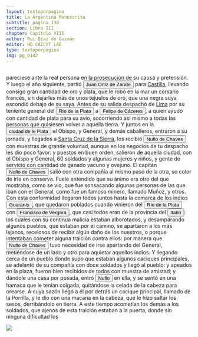 ```yaml
---
layout: textoporpagina
title: La Argentina Manuscrita
subtitle: página 138
section: Libro III
chapter: Capítulo XIII
author: Rui Díaz de Guzmán
editor: HD CAICYT LAB
type: textoporpagina
img: pg_0142
---
```

<div class="row">
    <div class="column">
<p>pareciese ante la real persona en la prosecución de su causa y pretensión. Y luego el año siguiente, partió <button class="balloon" data-balloon-pos="up" data-balloon-length="large" data-balloon="Juan Ortiz de Zárate (Orduña de Vizcaya, Corona de Castilla, ca. 1515 - Asunción, gobernación del Río de la Plata y del Paraguay, 26 de enero de 1576) era un conquistador y colonizador español que reemplazó al gobernador Francisco Ortiz de Vergara, con sede en Asunción y que más tarde, en 1567, fuera nombrado tercer adelantado del Río de la Plata en forma interina por disposición del virrey del Perú, el licenciado Lope García de Castro, y confirmado para dos generaciones por el rey Felipe II de España.">Juan Ortiz de Zárate</button> para <a href="https://recogito.pelagios.org/document/wzqxhk0h3vpikm/part/1/edit#78d8f17d-fbe6-4548-b331-5d4139838a69" target="_blank">Castilla</a>, llevando consigo gran cantidad de oro y plata, que le robó en la mar un corsario francés, sin dejarles más de unos tejuelos de oro, que una negra suya escondió debajo de su saya. Antes de su salida despachó de <a href="https://recogito.pelagios.org/document/wzqxhk0h3vpikm/part/1/edit#2fa13e44-b798-4df6-a4ea-5eb286b1c518" target="_blank">Lima</a> por su teniente general del <a href="https://recogito.pelagios.org/document/wzqxhk0h3vpikm/part/1/edit#3fde33b2-fc7b-4ed9-8d7d-01e2a8531daf" target="_blank"><button class="balloon" data-balloon-pos="up" data-balloon-length="large" data-balloon="Refiere al río de la Plata.">Río de la Plata</button></a> a <button class="balloon" data-balloon-pos="up" data-balloon-length="large" data-balloon="(España, 1515 - Virreinato español, 1595), conquistador, explorador y colonizador español, se desempeñó como gobernador interino del Río de la Plata y del Paraguay, con sede en Asunción, entre 1568 y 1572. Cumplió funciones como contador y tesorero en la armada de Pedro de Mendoza. Fue uno de los líderes de la facción contraria Cabeza de Vaca, estuvo implicado en todas las maniobras que condujeron a su destitución, prisión y destierro.">Felipe de Cáceres</button>, a quien ayudó con cantidad de plata para su avío, socorriendo así mismo a todas las personas que quisiesen volver a aquella tierra. Y juntos en la <a href="https://recogito.pelagios.org/document/wzqxhk0h3vpikm/part/1/edit#ad68caa9-b823-42b9-8368-aebe59807f2d" target="_blank"><button class="balloon" data-balloon-pos="up" data-balloon-length="large" data-balloon="La ciudad de la Plata a la que se hace referencia, conocida también como Chuquisaca, es la denominación colinial de la actual ciudad de Sucre, en Bolivia.">ciudad de le Plata</button></a> el Obispo, y General, y demás caballeros, entraron a su jornada, y llegados a <a href="https://recogito.pelagios.org/document/wzqxhk0h3vpikm/part/1/edit#d83fb32a-991a-4988-87c7-b78bea5a979c" target="_blank">Santa Cruz de la Sierra</a>, los recibió <button class="balloon" data-balloon-pos="up" data-balloon-length="large" data-balloon="Ñuflo de Chaves nació en Santa Cruz de la Sierra, de Extremadura, en 1518. Llegó a territorio americano con el segundo adelantado del Río de la Plata, Don Alvar Núñez Cabeza de Vaca. Cuando la flota llega al puerto de Santa Catalina en el año 1541, ya ostentaba el grado de Capitán. Cuando el gobernador Martínez de Irala le encomienda fundar al norte de Asunción, Chaves se convierte así en General. El 26 de febrero de 1561 fundó Santa Cruz de la Sierra a orillas del arroyo Sutó. Después de fundada Santa Cruz de la Sierra, Ñuflo de Chaves se dirige a Asunción, en 1564,  para recoger a su familia. En 1550 se había casado con Doña Elvira Manrique, hija de don Francisco de Mendoza, gobernador del Río de la Plata, con quien tuvo cinco hijos: Francisco y Alvaro, ambos militares; María, Catalina y Elvira; las dos menores monjas y la mayor se casó en 1574 con un soldado de apellido Ossorio. El nieto de Ñuflo, Cap. Francisco Ossorio de Chaves, estuvo como Alcalde durante la traslación de  la ciudad, hasta su asiento definitivo a orillas del Piraí (1621).">Nuflo de Chaves</button> con muestras de grande voluntad, aunque en los negocios de tu despacho les dio poco favor: y puestos en buen orden, salieron de aquella ciudad, con el Obispo y General, 60 soldados y algunas mujeres y niños, y gente de servicio con cantidad de ganado vacuno y ovejuno. El capitán <button class="balloon" data-balloon-pos="up" data-balloon-length="large" data-balloon="Ñuflo de Chaves nació en Santa Cruz de la Sierra, de Extremadura, en 1518. Llegó a territorio americano con el segundo adelantado del Río de la Plata, Don Alvar Núñez Cabeza de Vaca. Cuando la flota llega al puerto de Santa Catalina en el año 1541, ya ostentaba el grado de Capitán. Cuando el gobernador Martínez de Irala le encomienda fundar al norte de Asunción, Chaves se convierte así en General. El 26 de febrero de 1561 fundó Santa Cruz de la Sierra a orillas del arroyo Sutó. Después de fundada Santa Cruz de la Sierra, Ñuflo de Chaves se dirige a Asunción, en 1564,  para recoger a su familia. En 1550 se había casado con Doña Elvira Manrique, hija de don Francisco de Mendoza, gobernador del Río de la Plata, con quien tuvo cinco hijos: Francisco y Alvaro, ambos militares; María, Catalina y Elvira; las dos menores monjas y la mayor se casó en 1574 con un soldado de apellido Ossorio. El nieto de Ñuflo, Cap. Francisco Ossorio de Chaves, estuvo como Alcalde durante la traslación de  la ciudad, hasta su asiento definitivo a orillas del Piraí (1621).">Nuflo de Chaves</button> salió con otra compañía al mismo paso de la otra, so color de irle en conserva. Fuele entendido que su ánimo era otro del que mostraba, como se vio, que fue sonsacando algunas personas de las que iban con el General, como fue un famoso minero, llamado Muñoz, y otros. Con esta conformidad llegaron todos juntos hasta la comarca de los indios <button class="balloon" data-balloon-pos="up" data-balloon-length="large" data-balloon="Refiere a Los guaraníes o avá, según su autodenominación étnica original (que significa &quot;ser humano&quot;), son un grupo de pueblos que se ubican geográficamente en Paraguay, noreste de Argentina,​ sur y suroeste de Brasil, sureste de Bolivia y norte de Uruguay. El nombre significa en guaraní guerrero, ava que significa hombre y se pronuncia en forma grave entre los chiriguanos (ava guaraníes). Eran cultivadores selvícolas.">Guaranís</button>, que quedaron poblados cuando vinieron del <a href="https://recogito.pelagios.org/document/wzqxhk0h3vpikm/part/1/edit#d224b775-4fe4-45ac-b32e-065984c0645f" target="_blank"><button class="balloon" data-balloon-pos="up" data-balloon-length="large" data-balloon="Refiere al río de la Plata.">Río de la Plata</button></a> con <button class="balloon" data-balloon-pos="up" data-balloon-length="large" data-balloon="Francisco Ortiz de Vergara (Sevilla, 1524 – Ciudad Zaratina de la Banda Oriental,  2 de diciembre de 1574) fue un hidalgo, Conquistador, explorador, poblador español. Hijo de Francisco de Vergara y de Beatriz de Roelas, además de hermano del teniente de gobernador del Guayrá, el capitán Ruy Díaz de Melgarejo. Fue nombrado por los vocales del cabildo asunceno gobernador interino del Río de la Plata y del Paraguay, luego del fallecimiento del predecesor Gonzalo de Mendoza, y confirmado por el obispo Pedro Fernández de la Torre, el día 22 de julio de 1558.">Francisco de Vergara</button>, que casi todos eran de la provincia del <a href="https://recogito.pelagios.org/document/wzqxhk0h3vpikm/part/1/edit#7e57af36-1d45-476c-83da-5707c8c59d37" target="_blank"><button class="balloon" data-balloon-pos="up" data-balloon-length="large" data-balloon="Itatín(Itatim en idioma portugués) o Itatí fue una región histórico geográficadel Imperio español coincidente, luego de las sangrientas invasioneslusobrasileñas con la parte sur del actual estado de Mato Grosso del Sur, queformó parte del Imperio español como un territorio perteneciente a la gobernacióndel Río de la Plata y del Paraguay hasta su división en 1617, fecha a partir dela cual quedó incluida en la gobernación del Paraguay, llamada inicialmenteGobernación del Guayrá.Los límites de laregión de Itatín eran: al este la sierra de Amambay, al oeste el río Paraguay,al sur el río Apa y al norte el río Tacuarí.Ya desde el s.XVIII gran parte del Itatín quedó en poder de Brasil (entonces el Brasil portugués) y tras la Guerra de la Triple Alianza toda la región pasó a estar bajo el dominio brasileño.">Itatin</button></a>: los cuales con su continua malicia estaban alborotados, y desamparando algunos pueblos, que estaban por el camino, se apartaron a los más lejanos, recelosos de recibir algún daño de los nuestros, o porque intentaban cometer alguna traición contra ellos: por manera que <button class="balloon" data-balloon-pos="up" data-balloon-length="large" data-balloon="Ñuflo de Chaves nació en Santa Cruz de la Sierra, de Extremadura, en 1518. Llegó a territorio americano con el segundo adelantado del Río de la Plata, Don Alvar Núñez Cabeza de Vaca. Cuando la flota llega al puerto de Santa Catalina en el año 1541, ya ostentaba el grado de Capitán. Cuando el gobernador Martínez de Irala le encomienda fundar al norte de Asunción, Chaves se convierte así en General. El 26 de febrero de 1561 fundó Santa Cruz de la Sierra a orillas del arroyo Sutó. Después de fundada Santa Cruz de la Sierra, Ñuflo de Chaves se dirige a Asunción, en 1564,  para recoger a su familia. En 1550 se había casado con Doña Elvira Manrique, hija de don Francisco de Mendoza, gobernador del Río de la Plata, con quien tuvo cinco hijos: Francisco y Alvaro, ambos militares; María, Catalina y Elvira; las dos menores monjas y la mayor se casó en 1574 con un soldado de apellido Ossorio. El nieto de Ñuflo, Cap. Francisco Ossorio de Chaves, estuvo como Alcalde durante la traslación de  la ciudad, hasta su asiento definitivo a orillas del Piraí (1621).">Nuflo de Chaves</button> tuvo necesidad de irse apartando del General, metiéndose de un lado y otro para aquietar aquellos indios. Y llegando cerca de un pueblo donde supo que estaban algunos caciques principales, se adelantó de su compañía con doce soldados y llegó al pueblo: y apeados en la plaza, fueron bien recibidos de todos con muestra de amistad; y dándole una casa por posada, entró <button class="balloon" data-balloon-pos="up" data-balloon-length="large" data-balloon="Nació en Santa Cruz de la Sierra, de Extremadura,en 1518. Llegó a territorio americano con el segundo adelantado del Río de la Plata, Don Alvar Núñez Cabeza de Vaca. Cuando la flota llega al puerto de Santa Catalina en el año 1541, ya ostentaba el grado de Capitán. Cuando el gobernador Martínez de Irala le encomienda fundar al norte de Asunción, Chaves se convierte así en General. El 26 de febrero de 1561 fundó Santa Cruz de la Sierra a orillas del arroyo Sutó. Después de fundada Santa Cruz de la Sierra, Ñuflo de Chaves se dirige a Asunción, en 1564,  para recoger a su familia. En 1550 se había casado con Doña Elvira Manrique, hija de don Francisco de Mendoza, gobernador del Río de la Plata, con quien tuvo cinco hijos: Francisco y Alvaro, ambos militares; María, Catalina y Elvira; las dos menores monjas y la mayor se casó en 1574 con un soldado de apellido Ossorio. El nieto de Ñuflo, Cap. Francisco Ossorio de Chaves, estuvo como Alcalde durante la traslación de  la ciudad, hasta su asiento definitivo a orillas del Piraí (1621).">Nuflo</button> en ella, y se sentó en una hamaca que le tenían colgada, quitándose la celada de la cabeza para orearse. A cuya sazón llegó a él por detrás un cacique principal, llamado de la Porrilla, y le dio con una macana en la cabeza, que le hizo saltar los sesos, derribándolo en tierra. A este tiempo acometían los demás a los soldados, que ajenos de esta traición estaban a la puerta, donde sin ninguna dificultad los </p></div>

<div class="column">
<a href="{{site.baseurl}}/assets/img/argentina_manuscrita/{{page.img}}.jpg"><img src="{{site.baseurl}}/assets/img/argentina_manuscrita/{{page.img}}.jpg"></a>
</div>
</div>